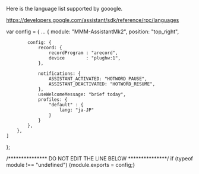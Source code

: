 Here is the language list supported by gooogle.

https://developers.google.com/assistant/sdk/reference/rpc/languages

var config = {
...
		{
			module: "MMM-AssistantMk2",
			position: "top_right",

			config: {
				record: {
					recordProgram : "arecord",  
					device        : "plughw:1",
				},
				
				notifications: {
					ASSISTANT_ACTIVATED: "HOTWORD_PAUSE",
					ASSISTANT_DEACTIVATED: "HOTWORD_RESUME",
				},
				useWelcomeMessage: "brief today",
				profiles: {
					"default" : {
						lang: "ja-JP"
					}
				}
			},
		},
	]

};

/*************** DO NOT EDIT THE LINE BELOW ***************/
if (typeof module !== "undefined") {module.exports = config;}
